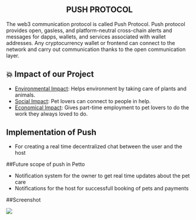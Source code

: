 <h2 align="center">PUSH PROTOCOL </h2>

The web3 communication protocol is called Push Protocol. Push protocol provides open, gasless, and platform-neutral 
cross-chain alerts and messages for dapps, wallets, and services associated with wallet addresses. Any cryptocurrency wallet or 
frontend can connect to the network and carry out communication thanks to the open communication layer.

## 💥 Impact of our Project

- <ins>Environmental Impact</ins>:  Helps environment by taking care of plants and animals.
- <ins>Social Impact</ins>: Pet lovers can connect to people in help.
- <ins>Economical Impact</ins>: Gives part-time employment to pet lovers to do the work they always loved to do.


## Implementation of Push

- For creating a real time decentralized chat between the user and the host


##Future scope of push in Petto

- Notification system for the owner to get real time updates about the pet care
- Notifications for the host for successfull booking of pets and payments

##Screenshot

<img src="https://github.com/TMTuringMachine/shrutanjali-frontend-v2/assets/55736433/55a529de-38c4-4c81-a029-7527027d7bed">

  


